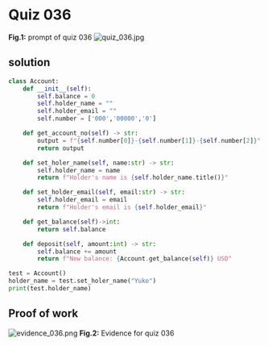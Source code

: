 # Quiz 036

**Fig.1:** prompt of quiz 036
![quiz_036.jpg](..%2Fassets%2Fprompt%2Fquiz_036.jpg)

## solution
```.py
class Account:
    def __init__(self):
        self.balance = 0
        self.holder_name = ""
        self.holder_email = ""
        self.number = ['000','00000','0']

    def get_account_no(self) -> str:
        output = f"{self.number[0]}-{self.number[1]}-{self.number[2]}"
        return output

    def set_holer_name(self, name:str) -> str:
        self.holder_name = name
        return f"Holder's name is {self.holder_name.title()}"

    def set_holder_email(self, email:str) -> str:
        self.holder_email = email
        return f"Holder's email is {self.holder_email}"

    def get_balance(self)->int:
        return self.balance

    def deposit(self, amount:int) -> str:
        self.balance += amount
        return f"New balance: {Account.get_balance(self)} USD"

test = Account()
holder_name = test.set_holer_name("Yuko")
print(test.holder_name)
```

## Proof of work
![evidence_036.png](..%2Fassets%2Fevidence%2Fevidence_036.png)
**Fig.2:** Evidence for quiz 036